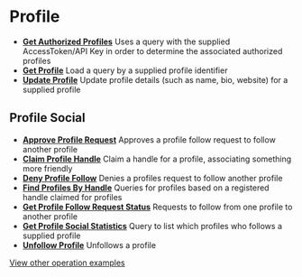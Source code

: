 [//]: # "Weight: 6"
# Profile

- **[Get Authorized Profiles](/example-operations/profile/GetAuthorizedProfiles.graphql)**
  Uses a query with the supplied AccessToken/API Key in order to determine the associated authorized profiles
- **[Get Profile](/example-operations/profile/GetProfile.graphql)**
  Load a query by a supplied profile identifier
- **[Update Profile](/example-operations/profile/UpdateProfile.graphql)**
  Update profile details (such as name, bio, website) for a supplied profile

## Profile Social

- **[Approve Profile Request](/example-operations/profile/social/ApproveProfileRequest.graphql)**
  Approves a profile follow request to follow another profile
- **[Claim Profile Handle](/example-operations/profile/social/ClaimProfileHandle.graphql)**
  Claim a handle for a profile, associating something more friendly
- **[Deny Profile Follow](/example-operations/profile/social/DenyProfileFollow.graphql)**
  Denies a profiles request to follow another profile
- **[Find Profiles By Handle](/example-operations/profile/social/FindProfilesByHandle.graphql)**
  Queries for profiles based on a registered handle claimed for profiles
- **[Get Profile Follow Request Status](/example-operations/profile/social/GetProfileFollowRequestStatus.graphql)**
  Requests to follow from one profile to another profile
- **[Get Profile Social Statistics](/example-operations/profile/social/GetProfileSocialStatistics.graphql)**
  Query to list which profiles who follows a supplied profile
- **[Unfollow Profile](/example-operations/profile/social/UnfollowProfile.graphql)**
  Unfollows a profile

[View other operation examples](/example-operations)